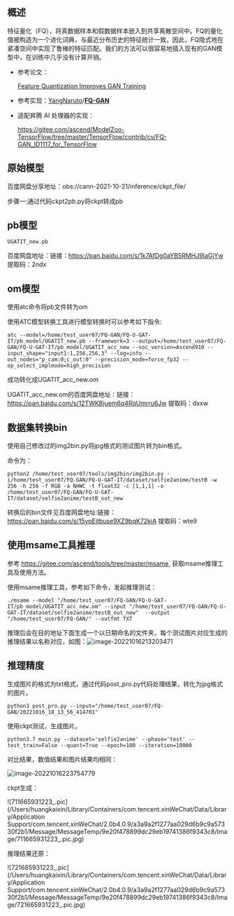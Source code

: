 ## 概述

特征量化（FQ），将真数据样本和假数据样本嵌入到共享离散空间中。FQ的量化值被构造为一个进化词典，与最近分布历史的特征统计一致。因此，FQ隐式地在紧凑空间中实现了鲁棒的特征匹配。我们的方法可以很容易地插入现有的GAN模型中，在训练中几乎没有计算开销。

- 参考论文：

  [Feature Quantization Improves GAN Training](https://arxiv.org/abs/2004.02088)

- 参考实现：[YangNaruto](https://github.com/YangNaruto)/**[FQ-GAN](https://github.com/YangNaruto/FQ-GAN)**

- 适配昇腾 AI 处理器的实现：

  https://gitee.com/ascend/ModelZoo-TensorFlow/tree/master/TensorFlow/contrib/cv/FQ-GAN_ID1117_for_TensorFlow

  

## 原始模型

百度网盘分享地址：obs://cann-2021-10-21/inference/ckpt_file/

步骤一:通过代码ckpt2pb.py将ckpt转成pb

## pb模型

```
UGATIT_new.pb
```

百度网盘地址：链接：https://pan.baidu.com/s/1k7AfDg0aYB5RMHJ9IaGjYw 
提取码：2ndx

## om模型

使用atc命令将pb文件转为om

使用ATC模型转换工具进行模型转换时可以参考如下指令:

```shell
atc --model=/home/test_user07/FQ-GAN/FQ-U-GAT-IT/pb_model/UGATIT_new.pb --framework=3 --output=/home/test_user07/FQ-GAN/FQ-U-GAT-IT/pb_model/UGATIT_acc_new --soc_version=Ascend910 --input_shape="input1:1,256,256,3" --log=info --out_nodes="p_cam:0;c_out:0" --precision_mode=force_fp32 --op_select_implmode=high_precision
```

成功转化成UGATIT_acc_new.om

UGATIT_acc_new.om的百度网盘地址：链接：https://pan.baidu.com/s/12TWKBjuem6q4RqUmrru6Jw 
提取码：dxxw 


## 数据集转换bin

使用自己修改过的img2bin.py将jpg格式的测试图片转为bin格式。

命令为：

```shell
python2 /home/test_user07/tools/img2bin/img2bin.py -i/home/test_user07/FQ-GAN/FQ-U-GAT-IT/dataset/selfie2anime/testB -w 256 -h 256 -f RGB -a NHWC -t float32 -c [1,1,1] -o /home/test_user07/FQ-GAN/FQ-U-GAT-IT/dataset/selfie2anime/testB_out_new 
```

转换后的bin文件见百度网盘地址:链接：https://pan.baidu.com/s/15vpEjtbuse9XZ9bqK72kiA 
提取码：wte9

## 使用msame工具推理

参考 https://gitee.com/ascend/tools/tree/master/msame, 获取msame推理工具及使用方法。

使用msame推理工具，参考如下命令，发起推理测试：

```shell
./msame --model "/home/test_user07/FQ-GAN/FQ-U-GAT-IT/pb_model/UGATIT_acc_new.om" --input "/home/test_user07/FQ-GAN/FQ-U-GAT-IT/dataset/selfie2anime/testB_out_new"  --output "/home/test_user07/FQ-GAN/" --outfmt TXT
```

推理后会在目的地址下面生成一个以日期命名的文件夹，每个测试图片对应生成的推理结果以名称对应，如图：![image-20221016213203471](https://gitee.com/hkx888/ModelZoo-TensorFlow/raw/master/ACL_TensorFlow/contrib/cv/FQ-GAN_ID1117_for_ACL/image-20221016213203471.png)

## 推理精度

生成图片的格式为txt格式，通过代码post_pro.py代码处理结果，转化为jpg格式的图片。

```shell
python3 post_pro.py --input="/home/test_user07/FQ-GAN/20221016_18_13_56_414701"
```

使用ckpt测试，生成图片。

```shell
python3.7 main.py --dataset='selfie2anime' --phase='test' --test_train=False --quant=True --epoch=100 --iteration=10000
```

对比结果，数值结果和图片结果均相同：

![image-20221016223754779](https://gitee.com/hkx888/ModelZoo-TensorFlow/raw/master/ACL_TensorFlow/contrib/cv/FQ-GAN_ID1117_for_ACL/image-20221016223754779.png)

ckpt生成：

![711665931223_.pic](/Users/huangkaixin/Library/Containers/com.tencent.xinWeChat/Data/Library/Application Support/com.tencent.xinWeChat/2.0b4.0.9/a3a9a2f1277aa029d6b9c9a57330f2b1/Message/MessageTemp/9e20f478899dc29eb19741386f9343c8/Image/711665931223_.pic.jpg)

推理结果还原：

![721665931223_.pic](/Users/huangkaixin/Library/Containers/com.tencent.xinWeChat/Data/Library/Application Support/com.tencent.xinWeChat/2.0b4.0.9/a3a9a2f1277aa029d6b9c9a57330f2b1/Message/MessageTemp/9e20f478899dc29eb19741386f9343c8/Image/721665931223_.pic.jpg)



